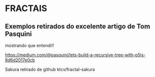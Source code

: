 # FRACTAIS
## Exemplos retirados do excelente artigo de Tom Pasquini

mostrando que entendi!!


https://medium.com/@pasquini/lets-build-a-recursive-tree-with-p5js-8d6d2017e0cb



Sakura retirado de github ktcv/fractal-sakura

